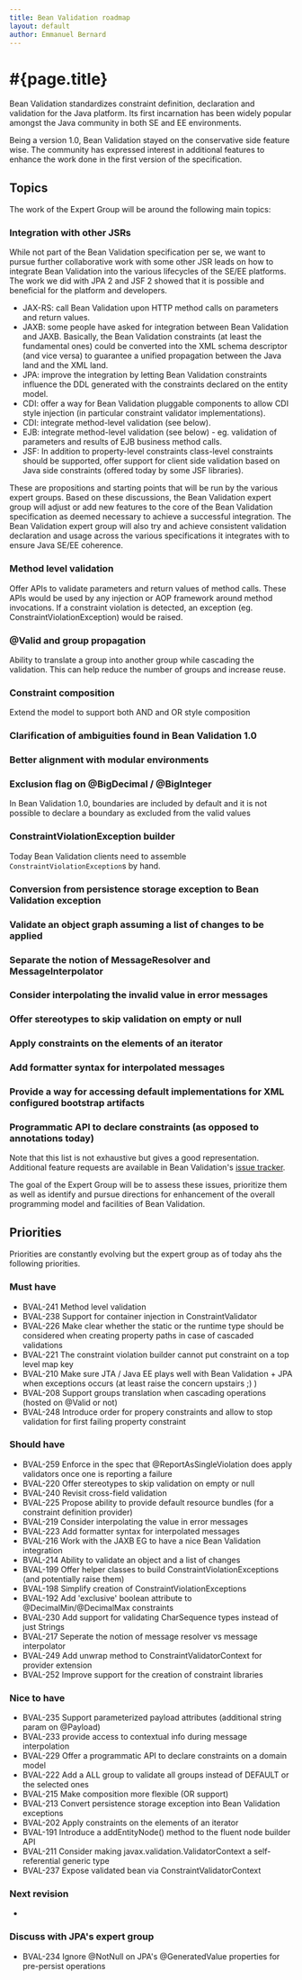 ```yaml
---
title: Bean Validation roadmap
layout: default
author: Emmanuel Bernard
---
```


# #{page.title}

Bean Validation standardizes constraint definition, declaration and validation for the Java platform. Its first incarnation has been widely popular amongst the Java community in both SE and EE environments.

Being a version 1.0, Bean Validation stayed on the conservative side feature wise. The community has expressed interest in additional features to enhance the work done in the first version of the specification.

## Topics

The work of the Expert Group will be around the following main topics:

### Integration with other JSRs

While not part of the Bean Validation specification per se, we want to pursue further collaborative work with some other JSR leads on how to integrate Bean Validation into the various lifecycles of the SE/EE platforms. The work we did with JPA 2 and JSF 2 showed that it is possible and beneficial for the platform and developers.

* JAX-RS: call Bean Validation upon HTTP method calls on parameters and return values.
* JAXB: some people have asked for integration between Bean Validation and JAXB. Basically, the Bean Validation constraints (at least the fundamental ones) could be converted into the XML schema descriptor (and vice versa) to guarantee a unified propagation between the Java land and the XML land.
* JPA: improve the integration by letting Bean Validation constraints influence the DDL generated with the constraints declared on the entity model.
* CDI: offer a way for Bean Validation pluggable components to allow CDI style injection (in particular constraint validator implementations).
* CDI: integrate method-level validation (see below).
* EJB: integrate method-level validation (see below) - eg. validation of parameters and results of EJB business method calls.
* JSF: In addition to property-level constraints class-level constraints should be supported, offer support for client side validation based on Java side constraints (offered today by some JSF libraries).

These are propositions and starting points that will be run by the various expert groups. Based on these discussions, the Bean Validation expert group will adjust or add new features to the core of the Bean Validation specification as deemed necessary to achieve a successful integration. The Bean Validation expert group will also try and achieve consistent validation declaration and usage across the various specifications it integrates with to ensure Java SE/EE coherence.

### Method level validation

Offer APIs to validate parameters and return values of method calls. These APIs would be used by any injection or AOP framework around method invocations. If a constraint violation is detected, an exception (eg. ConstraintViolationException) would be raised.

### @Valid and group propagation

Ability to translate a group into another group while cascading the validation. This can help reduce the number of groups and increase reuse.

### Constraint composition
Extend the model to support both AND and OR style composition

### Clarification of ambiguities found in Bean Validation 1.0

### Better alignment with modular environments

### Exclusion flag on @BigDecimal / @BigInteger

In Bean Validation 1.0, boundaries are included by default and it is not possible to declare a boundary as excluded from the valid values

### ConstraintViolationException builder

Today Bean Validation clients need to assemble `ConstraintViolationException`s by hand.

### Conversion from persistence storage exception to Bean Validation exception

### Validate an object graph assuming a list of changes to be applied

### Separate the notion of MessageResolver and MessageInterpolator

### Consider interpolating the invalid value in error messages

### Offer stereotypes to skip validation on empty or null

### Apply constraints on the elements of an iterator

### Add formatter syntax for interpolated messages

### Provide a way for accessing default implementations for XML configured bootstrap artifacts

### Programmatic API to declare constraints (as opposed to annotations today)

Note that this list is not exhaustive but gives a good representation. Additional feature requests are available in Bean Validation's [issue tracker](/issues).

The goal of the Expert Group will be to assess these issues, prioritize them as well as identify and pursue directions for enhancement of the overall programming model and facilities of Bean Validation.

## Priorities

Priorities are constantly evolving but the expert group as of today ahs the following priorities.

### Must have
- BVAL-241 Method level validation
- BVAL-238 Support for container injection in ConstraintValidator
- BVAL-226 Make clear whether the static or the runtime type should be considered when creating property paths in case of cascaded validations
- BVAL-221 The constraint violation builder cannot put constraint on a top level map key
- BVAL-210 Make sure JTA / Java EE plays well with Bean Validation + JPA when exceptions occurs (at least raise the concern upstairs ;) )
- BVAL-208 Support groups translation when cascading operations (hosted on @Valid or not)
- BVAL-248 Introduce order for propery constraints and allow to stop validation for first failing property constraint

### Should have
- BVAL-259 Enforce in the spec that @ReportAsSingleViolation does apply validators once one is reporting a failure
- BVAL-220 Offer stereotypes to skip validation on empty or null
- BVAL-240 Revisit cross-field validation
- BVAL-225 Propose ability to provide default resource bundles (for a constraint definition provider)
- BVAL-219 Consider interpolating the value in error messages
- BVAL-223 Add formatter syntax for interpolated messages
- BVAL-216 Work with the JAXB EG to have a nice Bean Validation integration
- BVAL-214 Ability to validate an object and a list of changes
- BVAL-199 Offer helper classes to build ConstraintViolationExceptions (and potentially raise them)
- BVAL-198 Simplify creation of ConstraintViolationExceptions
- BVAL-192 Add 'exclusive' boolean attribute to @DecimalMin/@DecimalMax constraints
- BVAL-230 Add support for validating CharSequence types instead of just Strings
- BVAL-217 Seperate the notion of message resolver vs message interpolator
- BVAL-249 Add unwrap method to ConstraintValidatorContext for provider extension
- BVAL-252 Improve support for the creation of constraint libraries

### Nice to have

- BVAL-235 Support parameterized payload attributes (additional string param on @Payload)
- BVAL-233 provide access to contextual info during message interpolation
- BVAL-229 Offer a programmatic API to declare constraints on a domain model
- BVAL-222 Add a ALL group to validate all groups instead of DEFAULT or the selected ones
- BVAL-215 Make composition more flexible (OR support)
- BVAL-213 Convert persistence storage exception into Bean Validation exceptions
- BVAL-202 Apply constraints on the elements of an iterator
- BVAL-191 Introduce a addEntityNode() method to the fluent node builder API
- BVAL-211 Consider making javax.validation.ValidatorContext a self-referential generic type
- BVAL-237 Expose validated bean via ConstraintValidatorContext

### Next revision
-

### Discuss with JPA's expert group
- BVAL-234 Ignore @NotNull on JPA's @GeneratedValue properties for pre-persist operations